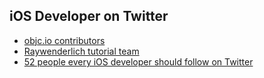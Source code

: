 ## iOS Developer on Twitter

* [objc.io contributors](http://www.objc.io/issues/contributors/)
* [Raywenderlich tutorial team](https://twitter.com/rwenderlich/lists/raywenderlich-com-team)
* [52 people every iOS developer should follow on Twitter](https://medium.com/ios-os-x-development/52-people-every-ios-developer-should-follow-on-twitter-25ca8915369a)
